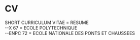 # CV
SHORT CURRICULUM VITAE = RESUME  
	--X 67 = ECOLE POLYTECHNIQUE  
	--ENPC 72 = ECOLE NATIONALE DES PONTS ET CHAUSSEES  
